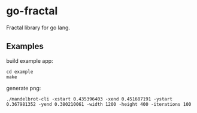 # go-fractal

Fractal library for go lang.

## Examples

build example app:

    cd example
    make

generate png:

    ./mandelbrot-cli -xstart 0.435396403 -xend 0.451687191 -ystart 0.367981352 -yend 0.380210061 -width 1200 -height 400 -iterations 100


